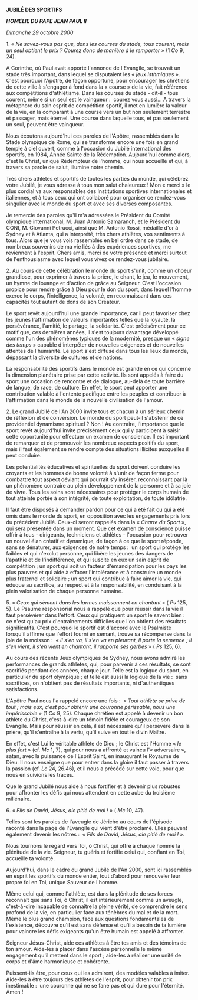 **JUBILÉ DES SPORTIFS**

***HOMÉLIE DU PAPE JEAN PAUL II***

*Dimanche 29 octobre 2000*

1. « *Ne savez-vous pas que, dans les courses du stade, tous courent, mais un seul obtient le prix ? Courez donc de manière à le remporter* » (1 *Co* 9, 24).

A Corinthe, où Paul avait apporté l'annonce de l'Evangile, se trouvait un stade très important, dans lequel se disputaient les « *jeux isthmiques* ». C'est pourquoi l'Apôtre, de façon opportune, pour encourager les chrétiens de cette ville à s'engager à fond dans la « course » de la vie, fait référence aux compétitions d'athlétisme. Dans les courses du stade - dit-il - tous courent, même si un seul est le vainqueur :  courez vous aussi... A travers la métaphore du sain esprit de compétition sportif, il met en lumière la valeur de la vie, en la comparant à une course vers un but non seulement terrestre et passager, mais éternel. Une course dans laquelle tous, et pas seulement un seul, peuvent être vainqueur.

Nous écoutons aujourd'hui ces paroles de l'Apôtre, rassemblés dans le Stade olympique de Rome, qui se transforme encore une fois en grand temple à ciel ouvert, comme à l'occasion du Jubilé international des sportifs, en 1984, Année Sainte de la Rédemption. Aujourd'hui comme alors, c'est le Christ, unique Rédempteur de l'homme, qui nous accueille et qui, à travers sa parole de salut, illumine notre chemin.

Très chers athlètes et sportifs de toutes les parties du monde, qui célébrez votre Jubilé, je vous adresse à tous mon salut chaleureux ! Mon « merci » le plus cordial va aux responsables des Institutions sportives internationales et italiennes, et à tous ceux qui ont collaboré pour organiser ce rendez-vous singulier avec le monde du sport et avec ses diverses composantes.

Je remercie des paroles qu'il m'a adressées le Président du Comité olympique international, M. Juan Antonio Samaranch, et le Président du CONI, M. Giovanni Petrucci, ainsi que M. Antonio Rossi, médaille d'or à Sydney et à Atlanta, qui a interprété, très chers athlètes, vos sentiments à tous. Alors que je vous vois rassemblés en bel ordre dans ce stade, de nombreux souvenirs de ma vie liés à des expériences sportives, me reviennent à l'esprit. Chers amis, merci de votre présence et merci surtout de l'enthousiasme avec lequel vous vivez ce rendez-vous jubilaire.

2. Au cours de cette célébration le monde du sport s'unit, comme un choeur grandiose, pour exprimer à travers la prière, le chant, le jeu, le mouvement, un hymne de louange et d'action de grâce au Seigneur. C'est l'occasion propice pour rendre grâce à Dieu pour le don du sport, dans lequel l'homme exerce le corps, l'intelligence, la volonté, en reconnaissant dans ces capacités tout autant de dons de son Créateur.

Le sport revêt aujourd'hui une grande importance, car il peut favoriser chez les jeunes l'affirmation de valeurs importantes telles que la loyauté, la persévérance, l'amitié, le partage, la solidarité. C'est précisément pour ce motif que, ces dernières années, il s'est toujours davantage développé comme l'un des phénomènes typiques de la modernité, presque un « *signe des temps* » capable d'interpéter de nouvelles exigences et de nouvelles attentes de l'humanité. Le sport s'est diffusé dans tous les lieux du monde, dépassant la diversité de cultures et de nations.

La responsabilité des sportifs dans le monde est grande en ce qui concerne la dimension planétaire prise par cette activité. Ils sont appelés à faire du sport une occasion de rencontre et de dialogue, au-delà de toute barrière de langue, de race, de culture. En effet, le sport peut apporter une contribution valable à l'entente pacifique entre les peuples et contribuer à l'affirmation dans le monde de la nouvelle civilisation de l'amour.

2. Le grand Jubilé de l'An 2000 invite tous et chacun à un sérieux chemin de réflexion et de conversion. Le monde du sport peut-il s'abstenir de ce providentiel dynamisme spirituel ? Non ! Au contraire, l'importance que le sport revêt aujourd'hui invite précisément ceux qui y participent à saisir cette opportunité pour effectuer un examen de conscience. Il est important de remarquer et de promouvoir les nombreux aspects positifs du sport, mais il faut également se rendre compte des situations illicites auxquelles il peut conduire.

Les potentialités éducatives et spirituelles du sport doivent conduire les croyants et les hommes de bonne volonté à s'unir de façon ferme pour combattre tout aspect déviant qui pourrait s'y insérer, reconnaissant par là un phénomène contraire au plein développement de la personne et à sa joie de vivre. Tous les soins sont nécessaires pour protéger le corps humain de tout atteinte portée à son intégrité, de toute exploitation, de toute idôlatrie.

Il faut être disposés à demander pardon pour ce qui a été fait ou qui a été omis dans le monde du sport, en opposition avec les engagements pris lors du précédent Jubilé. Ceux-ci seront rappelés dans la « *Charte du Sport* », qui sera présentée dans un moment. Que cet examen de conscience puisse offrir à tous - dirigeants, techniciens et athlètes - l'occasion pour retrouver un nouvel élan créatif et dynamique, de façon à ce que le sport réponde, sans se dénaturer, aux exigences de notre temps :  un sport qui protège les faibles et qui n'exclut personne, qui libère les jeunes des dangers de l'apathie et de l'indifférence, et qui suscite en eux un sain esprit de compétition ; un sport qui soit un facteur d'émancipation pour les pays les plus pauvres et qui aide à effacer l'intolérance et à construire un monde plus fraternel et solidaire ; un sport qui contribue à faire aimer la vie, qui éduque au sacrifice, au respect et à la responsabilité, en conduisant à la plein valorisation de chaque personne humaine.

5. « *Ceux qui sèment dans les larmes moissonnent en chantant* » ( *Ps* 125, 5). Le Psaume responsorial nous a rappelé que pour réussir dans la vie il faut persévérer dans l'effort. Ceux qui pratiquent un sport le savent bien :  ce n'est qu'au prix d'entraînements difficiles que l'on obtient des résultats significatifs. C'est pourquoi le sportif est d'accord avec le Psalmiste lorsqu'il affirme que l'effort fourni en semant, trouve sa récompense dans la joie de la moisson :  « *Il s'en va, il s'en va en pleurant, il porte la semence ; il s'en vient, il s'en vient en chantant, il rapporte ses gerbes* » ( *Ps* 125, 6).

Au cours des récents Jeux olympiques de Sydney, nous avons admiré les performances de grands athlètes, qui, pour parvenir à ces résultats, se sont sacrifiés pendant des années, chaque jour. Telle est la logique du sport, en particulier du sport olympique ; et telle est aussi la logique de la vie :  sans sacrifices, on n'obtient pas de résultats importants, ni d'authentiques satisfactions.

L'Apôtre Paul nous l'a rappelé encore une fois :  « *Tout athlète se prive de tout ; mais eux, c'est pour obtenir une couronne périssable, nous une impérissable* » (1 *Co* 9, 25). Chaque chrétien est appelé à devenir un bon athlète du Christ, c'est-à-dire un témoin fidèle et courageux de son Evangile. Mais pour réussir en cela, il est nécessaire qu'il persévère dans la prière, qu'il s'entraîne à la vertu, qu'il suive en tout le divin Maître.

En effet, c'est Lui le véritable athlète de Dieu ; le Christ est l'Homme « *le plus fort* » (cf. *Mc* 1, 7), qui pour nous a affronté et vaincu l'« adversaire », satan, avec la puissance de l'Esprit Saint, en inaugurant le Royaume de Dieu. Il nous enseigne que pour entrer dans la gloire il faut passer à travers la passion (cf. *Lc* 24, 26.46), et il nous a précédé sur cette voie, pour que nous en suivions les traces.

Que le grand Jubilé nous aide à nous fortifier et à devenir plus robustes pour affronter les défis qui nous attendent en cette aube du troisième millénaire.

6. « *Fils de David, Jésus, aie pitié de moi !* » ( *Mc* 10, 47).

Telles sont les paroles de l'aveugle de Jéricho au cours de l'épisode raconté dans la page de l'Evangile qui vient d'être proclamé. Elles peuvent également devenir les nôtres :  « *Fils de David, Jésus, aie pitié de moi !* ».

Nous tournons le regard vers Toi, ô Christ, qui offre à chaque homme la plénitude de la vie. Seigneur, tu guéris et fortifie celui qui, confiant en Toi, accueille ta volonté.

Aujourd'hui, dans le cadre du grand Jubilé de l'An 2000, sont ici rassemblés en esprit les sportifs du monde entier, tout d'abord pour renouveler leur propre foi en Toi, unique Sauveur de l'homme.

Même celui qui, comme l'athlète, est dans la plénitude de ses forces reconnaît que sans Toi, ô Christ, il est intérieurement comme un aveugle, c'est-à-dire incapable de connaître la pleine vérité, de comprendre le sens profond de la vie, en particulier face aux ténèbres du mal et de la mort. Même le plus grand champion, face aux questions fondamentales de l'existence, découvre qu'il est sans défense et qu'il a besoin de ta lumière pour vaincre les défis exigeants qu'un être humain est appelé à affronter.

Seigneur Jésus-Christ, aide ces athlètes à être tes amis et des témoins de ton amour. Aide-les à placer dans l'ascèse personnelle le même engagement qu'il mettent dans le sport ; aide-les à réaliser une unité de corps et d'âme harmonieuse et cohérente.

Puissent-ils être, pour ceux qui les admirent, des modèles valables à imiter. Aide-les à être toujours des athlètes de l'esprit, pour obtenir ton prix inestimable :  une couronne qui ne se fane pas et qui dure pour l'éternité. Amen !